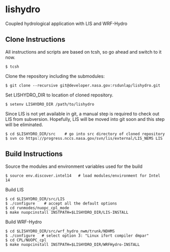 # lishydro
Coupled hydrological application with LIS and WRF-Hydro

## Clone Instructions
All instructions and scripts are based on tcsh, so go
ahead and switch to it now.
```
$ tcsh
```

Clone the repository including the submodules:
```
$ git clone --recursive git@developer.nasa.gov:rsdunlap/lishydro.git
```

Set LISHYDRO_DIR to location of cloned repository.
```
$ setenv LISHYDRO_DIR /path/to/lishydro
```

Since LIS is not yet available in git, a manual step is
required to check out LIS from subversion.  Hopefully, LIS
will be moved into git soon and this step will be eliminated.
```
$ cd $LISHYDRO_DIR/src    # go into src directory of cloned repository
$ svn co https://progress.nccs.nasa.gov/svn/lis/external/LIS_NEMS LIS
```

## Build Instructions

Source the modules and environment variables used for the build
```
$ source env.discover.intel14   # load modules/environment for Intel 14
```

Build LIS
```
$ cd $LISHYDRO_DIR/src/LIS
$ ./configure    # accept all the default options
$ cd runmodes/nuopc_cpl_mode
$ make nuopcinstall INSTPATH=$LISHYDRO_DIR/LIS-INSTALL
```

Build WRF-Hydro
```
$ cd $LISHYDRO_DIR/src/wrf_hydro_nwm/trunk/NDHMS
$ ./configure   # select option 3: "Linux ifort compiler dmpar"
$ cd CPL/NUOPC_cpl
$ make nuopcinstall INSTPATH=$LISHYDRO_DIR/WRFHydro-INSTALL
```
